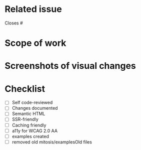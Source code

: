 # Related issue

<!-- paste a link to related issue -->

Closes #

# Scope of work

<!-- describe what you did -->

# Screenshots of visual changes

<!-- if visual changes applied -->

# Checklist

- [ ] Self code-reviewed
- [ ] Changes documented
- [ ] Semantic HTML
- [ ] SSR-friendly
- [ ] Caching friendly
- [ ] a11y for WCAG 2.0 AA
- [ ] examples created
- [ ] removed old mitosis/examplesOld files
